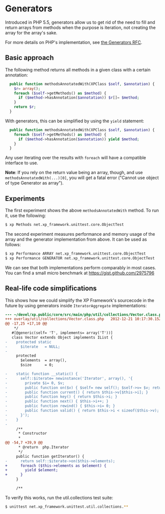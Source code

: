 Generators
==========
Introduced in PHP 5.5, generators allow us to get rid of the need to 
fill and return arrays from methods when the purpose is iteration, not
creating the array for the array's sake.

For more details on PHP's implementation, see [the Generators RFC](https://wiki.php.net/rfc/generators).

Basic approach
--------------
The following method returns all methods in a given class with a certain
annotation:

```php
  public function methodsAnnotatedWith(XPClass $self, $annotation) {
    $r= array();
    foreach ($self->getMethods() as $method) {
      if ($method->hasAnnotation($annotation)) $r[]= $method;
    }
    return $r;
  }
```

With generators, this can be simplified by using the `yield` statement:

```php
  public function methodsAnnotatedWith(XPClass $self, $annotation) {
    foreach ($self->getMethods() as $method) {
      if ($method->hasAnnotation($annotation)) yield $method;
    }
  }
```

Any user iterating over the results with `foreach` will have a compatible
interface to use. 

**Note**: If you rely on the return value being an array, though, and use 
`methodsAnnotatedWith(...)[0]`, you will get a fatal error ("Cannot use 
object of type Generator as array").

Experiments
-----------
The first experiment shows the above `methodsAnnotatedWith` method. To 
run it, use the following:

```sh
$ xp Methods net.xp_framework.unittest.core.ObjectTest
```

The second experiment measures performance and memory usage of the array
and the generator implementation from above. It can be used as follows:

```sh
$ xp Performance ARRAY net.xp_framework.unittest.core.ObjectTest
$ xp Performance GENERATOR net.xp_framework.unittest.core.ObjectTest
```

We can see that both implementations perform comparably in most cases.
You can find a small micro benchmark at https://gist.github.com/2975796

Real-life code simplifications
------------------------------
This shows how we could simplify the XP Framework's sourcecode in the 
future by using generators inside `IteratorAggregate` implementations:

```diff
--- ~/devel/xp.public/core/src/main/php/util/collections/Vector.class.php    2012-04-15 19:11:57.953682200 +0200
+++ overlay/util/collections/Vector.class.php   2012-12-21 10:17:30.152100800 +0100
@@ -17,25 +17,10 @@
    */
   #[@generic(self= 'T', implements= array('T'))]
   class Vector extends Object implements IList {
-    protected static
-      $iterate   = NULL;
-
     protected
       $elements  = array(),
       $size      = 0;

-    static function __static() {
-      self::$iterate= newinstance('Iterator', array(), '{
-        private $i= 0, $v;
-        public function on($v) { $self= new self(); $self->v= $v; return $self; }
-        public function current() { return $this->v[$this->i]; }
-        public function key() { return $this->i; }
-        public function next() { $this->i++; }
-        public function rewind() { $this->i= 0; }
-        public function valid() { return $this->i < sizeof($this->v); }
-      }');
-    }
-
     /**
      * Constructor
      *
@@ -54,7 +39,9 @@
      * @return  php.Iterator
      */
     public function getIterator() {
-      return self::$iterate->on($this->elements);
+      foreach ($this->elements as $element) {
+        yield $element;
+      }
     }

     /**
```

To verify this works, run the util.collections test suite:

```sh
$ unittest net.xp_framework.unittest.util.collections.**
```